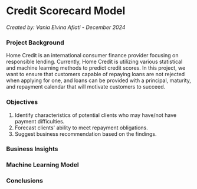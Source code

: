 # Credit Scorecard Model
_Created by: Vania Elvina Afiati - December 2024_

### Project Background
Home Credit is an international consumer finance provider focusing on responsible lending. Currently, Home Credit is utilizing various statistical and machine learning methods to predict credit scores. In this project, we want to ensure that customers capable of repaying loans are not rejected when applying for one, and loans can be provided with a principal, maturity, and repayment calendar that will motivate customers to succeed.

### Objectives
1. Identify characteristics of potential clients who may have/not have payment difficulties.
2. Forecast clients' ability to meet repayment obligations.
3. Suggest business recommendation based on the findings.

### Business Insights

### Machine Learning Model

### Conclusions
